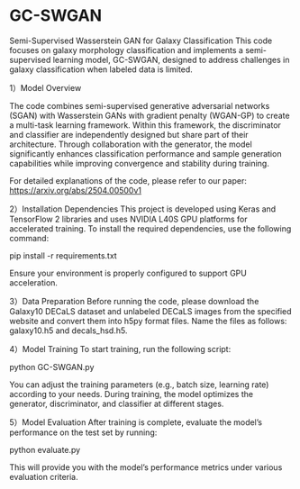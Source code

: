 # GC-SWGAN
Semi-Supervised Wasserstein GAN for Galaxy Classification
This code focuses on galaxy morphology classification and implements a semi-supervised learning model, GC-SWGAN, designed to address challenges in galaxy classification when labeled data is limited.

1）Model Overview

The code combines semi-supervised generative adversarial networks (SGAN) with Wasserstein GANs with gradient penalty (WGAN-GP) to create a multi-task learning framework. Within this framework, the discriminator and classifier are independently designed but share part of their architecture. Through collaboration with the generator, the model significantly enhances classification performance and sample generation capabilities while improving convergence and stability during training.

For detailed explanations of the code, please refer to our paper: https://arxiv.org/abs/2504.00500v1

2）Installation Dependencies
This project is developed using Keras and TensorFlow 2 libraries and uses NVIDIA L40S GPU platforms for accelerated training. To install the required dependencies, use the following command:

pip install -r requirements.txt  

Ensure your environment is properly configured to support GPU acceleration.

3）Data Preparation
Before running the code, please download the Galaxy10 DECaLS dataset and unlabeled DECaLS images from the specified website and convert them into h5py format files. Name the files as follows: galaxy10.h5 and decals_hsd.h5.

4）Model Training
To start training, run the following script:

python GC-SWGAN.py  

You can adjust the training parameters (e.g., batch size, learning rate) according to your needs. During training, the model optimizes the generator, discriminator, and classifier at different stages.

5）Model Evaluation
After training is complete, evaluate the model’s performance on the test set by running:

python evaluate.py  

This will provide you with the model’s performance metrics under various evaluation criteria.

